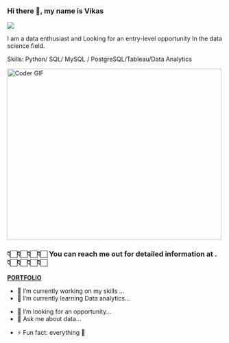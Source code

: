 ### Hi there 👋, my name is Vikas 
![](https://media.giphy.com/media/HEURGne9Vj856oivkD/giphy.gif)

I am a data enthusiast and Looking for an entry-level opportunity In the data science field.

Skills: Python/ SQL/ MySQL / PostgreSQL/Tableau/Data Analytics

<img src="https://media.giphy.com/media/SWoSkN6DxTszqIKEqv/giphy.gif" alt="Coder GIF" width="500" height="400">

###            👇🏻👇🏻👇🏻👇🏻 You can reach me out for detailed information at .👇🏻👇🏻👇🏻👇🏻
   [**PORTFOLIO**](vikas0694.github.io)





- 🔭 I’m currently working on my skills ...
- 🌱 I’m currently learning Data analytics...
<!-- - 👯 I’m looking to collaborate on ... -->
- 🤔 I’m looking for an opportunity...
- 💬 Ask me about data...
<!-- - 📫 How to reach me: ... -->
<!-- - 😄 Pronouns: ... -->
- ⚡ Fun fact: everything :grimacing: 
